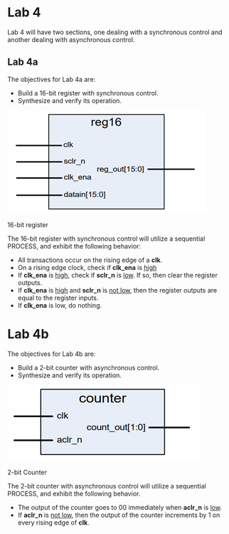 # Lab 4
Lab 4 will have two sections, one dealing with a synchronous control and another dealing with asynchronous control.

## Lab 4a
The objectives for Lab 4a are:
- Build a 16-bit register with synchronous control.
- Synthesize and verify its operation.

![16-bit register](images/reg16.PNG)

16-bit register

The 16-bit register with synchronous control will utilize a sequential PROCESS, and exhibit the following behavior:
- All transactions occur on the rising edge of a **clk**.
- On a rising edge clock, check if **clk_ena** is <ins>high</ins>
- If **clk_ena** is <ins>high</ins>, check if **sclr_n** is <ins>low</ins>. If so, then clear the register outputs.
- If **clk_ena** is <ins>high</ins> and **sclr_n** is <ins>not low</ins>, then the register outputs are equal to the register inputs.
- If **clk_ena** is low, do nothing.


# Lab 4b
The objectives for Lab 4b are:
- Build a 2-bit counter with asynchronous control.
- Synthesize and verify its operation.

![2-bit Counter](images/counter.PNG)

2-bit Counter

The 2-bit counter with asynchronous control will utilize a sequential PROCESS, and exhibit the following behavior.
- The output of the counter goes to 00 immediately when **aclr_n** is <ins>low</ins>.
- If **aclr_n** is <ins>not low</ins>, then the output of the counter increments by 1 on every rising edge of **clk**.


